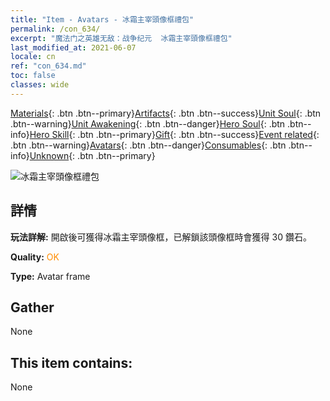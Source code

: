 ```yaml
---
title: "Item - Avatars - 冰霜主宰頭像框禮包"
permalink: /con_634/
excerpt: "魔法门之英雄无敌：战争纪元  冰霜主宰頭像框禮包"
last_modified_at: 2021-06-07
locale: cn
ref: "con_634.md"
toc: false
classes: wide
---
```

 [Materials](/ItemsCN/){: .btn .btn--primary}[Artifacts](/ItemsCN/Artifacts/){: .btn .btn--success}[Unit Soul](/ItemsCN/UnitSoul/){: .btn .btn--warning}[Unit Awakening](/ItemsCN/UnitAwakening/){: .btn .btn--danger}[Hero Soul](/ItemsCN/HeroSoul/){: .btn .btn--info}[Hero Skill](/ItemsCN/HeroSkill/){: .btn .btn--primary}[Gift](/ItemsCN/Gift/){: .btn .btn--success}[Event related](/ItemsCN/Events/){: .btn .btn--warning}[Avatars](/ItemsCN/Avatars/){: .btn .btn--danger}[Consumables](/ItemsCN/Consumables/){: .btn .btn--info}[Unknown](/ItemsCN/Unknown/){: .btn .btn--primary}

 ![冰霜主宰頭像框禮包](/images/a/avatarFrame_38.png)

## 詳情
 **玩法詳解:** 開啟後可獲得冰霜主宰頭像框，已解鎖該頭像框時會獲得 30 鑽石。

 **Quality:** <span style="color: #FF8C00">OK</span>

 **Type:** Avatar frame

## Gather

  None

## This item contains:

  None

